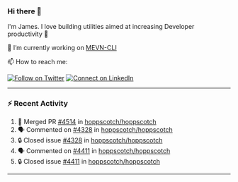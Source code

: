 ### Hi there 👋

I'm James. I love building utilities aimed at increasing Developer productivity :raised_hands: 

🔭 I’m currently working on [MEVN-CLI](https://github.com/madlabsinc/mevn-cli)

📫 How to reach me:

[![Follow on Twitter](https://img.shields.io/badge/--twitter?label=Twitter&logo=Twitter&style=social)](https://twitter.com/james_madhacks) [![Connect on LinkedIn](https://img.shields.io/badge/--linkedin?label=LinkedIn&logo=LinkedIn&style=social)](https://www.linkedin.com/in/jamesgeorge007)

---

### :zap: Recent Activity

<!--START_SECTION:activity-->
1. 🎉 Merged PR [#4514](https://github.com/hoppscotch/hoppscotch/pull/4514) in [hoppscotch/hoppscotch](https://github.com/hoppscotch/hoppscotch)
2. 🗣 Commented on [#4328](https://github.com/hoppscotch/hoppscotch/issues/4328#issuecomment-2452314513) in [hoppscotch/hoppscotch](https://github.com/hoppscotch/hoppscotch)
3. 🔒 Closed issue [#4328](https://github.com/hoppscotch/hoppscotch/issues/4328) in [hoppscotch/hoppscotch](https://github.com/hoppscotch/hoppscotch)
4. 🗣 Commented on [#4411](https://github.com/hoppscotch/hoppscotch/issues/4411#issuecomment-2452313306) in [hoppscotch/hoppscotch](https://github.com/hoppscotch/hoppscotch)
5. 🔒 Closed issue [#4411](https://github.com/hoppscotch/hoppscotch/issues/4411) in [hoppscotch/hoppscotch](https://github.com/hoppscotch/hoppscotch)
<!--END_SECTION:activity-->

---

<!--
**jamesgeorge007/jamesgeorge007** is a ✨ _special_ ✨ repository because its `README.md` (this file) appears on your GitHub profile.

Here are some ideas to get you started:

- 🌱 I’m currently learning ...
- 👯 I’m looking to collaborate on ...
- 🤔 I’m looking for help with ...
- 💬 Ask me about ...
- 😄 Pronouns: ...
- ⚡ Fun fact: ...
-->
